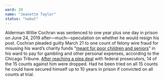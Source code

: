 ```yaml
---
ward: 20
name: "Jeanette Taylor"
status: "nobut"
---
```


Alderman Willie Cochran was sentenced to one year plus one day in prison on June 24, 2019 after—much—speculation on whether he would resign his post. Cochran pleaded guilty March 21 to one count of felony wire fraud for misusing his ward’s charity funds “[meant for poor children and seniors](https://www.chicagotribune.com/news/breaking/ct-alderman-willie-cochran-indicted-20161214-story.html)” in his ward to pay for gambling and other personal expenses, according to the Chicago Tribune. [After reaching a plea deal](https://chicago.cbslocal.com/2019/06/24/willie-cochran-sentencing-wire-fraud-corruption-charges/) with federal prosecutors, 14 of the 15 counts against him were dropped. Had he been tried on all 15 counts he could have secured himself up to 10 years in prison if convicted on all counts at trial.
